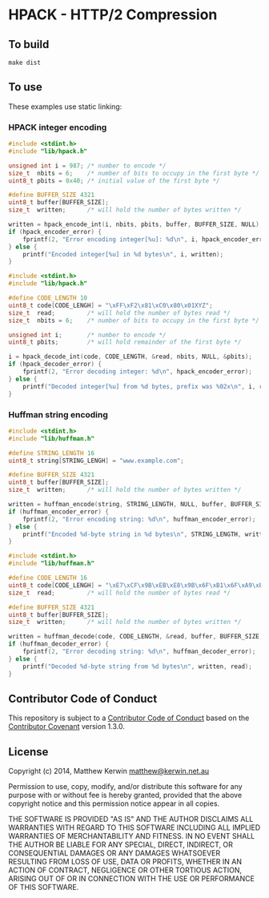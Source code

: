 HPACK - HTTP/2 Compression
==========================

## To build

    make dist

## To use

These examples use static linking:

### HPACK integer encoding

```c
#include <stdint.h>
#include "lib/hpack.h"

unsigned int i = 987; /* number to encode */
size_t  nbits = 6;    /* number of bits to occupy in the first byte */
uint8_t pbits = 0x40; /* initial value of the first byte */

#define BUFFER_SIZE 4321
uint8_t buffer[BUFFER_SIZE];
size_t  written;      /* will hold the number of bytes written */

written = hpack_encode_int(i, nbits, pbits, buffer, BUFFER_SIZE, NULL);
if (hpack_encoder_error) {
    fprintf(2, "Error encoding integer[%u]: %d\n", i, hpack_encoder_error);
} else {
    printf("Encoded integer[%u] in %d bytes\n", i, written);
}
```

```c
#include <stdint.h>
#include "lib/hpack.h"

#define CODE_LENGTH 10
uint8_t code[CODE_LENGH] = "\xFF\xF2\x81\xC0\x80\x01XYZ";
size_t  read;         /* will hold the number of bytes read */
size_t  nbits = 6;    /* number of bits to occupy in the first byte */

unsigned int i;       /* number to encode */
uint8_t pbits;        /* will hold remainder of the first byte */

i = hpack_decode_int(code, CODE_LENGTH, &read, nbits, NULL, &pbits);
if (hpack_decoder_error) {
    fprintf(2, "Error decoding integer: %d\n", hpack_encoder_error);
} else {
    printf("Decoded integer[%u] from %d bytes, prefix was %02x\n", i, read, pbits);
}
```

### Huffman string encoding

```c
#include <stdint.h>
#include "lib/huffman.h"

#define STRING_LENGTH 16
uint8_t string[STRING_LENGH] = "www.example.com";

#define BUFFER_SIZE 4321
uint8_t buffer[BUFFER_SIZE];
size_t  written;      /* will hold the number of bytes written */

written = huffman_encode(string, STRING_LENGTH, NULL, buffer, BUFFER_SIZE, NULL);
if (huffman_encoder_error) {
    fprintf(2, "Error encoding string: %d\n", huffman_encoder_error);
} else {
    printf("Encoded %d-byte string in %d bytes\n", STRING_LENGTH, written);
}
```

```c
#include <stdint.h>
#include "lib/huffman.h"

#define CODE_LENGTH 16
uint8_t code[CODE_LENGH] = "\xE7\xCF\x9B\xEB\xE8\x9B\x6F\xB1\x6F\xA9\xB6\xFFXYZ";
size_t  read;         /* will hold the number of bytes read */

#define BUFFER_SIZE 4321
uint8_t buffer[BUFFER_SIZE];
size_t  written;      /* will hold the number of bytes written */

written = huffman_decode(code, CODE_LENGTH, &read, buffer, BUFFER_SIZE, NULL);
if (huffman_decoder_error) {
    fprintf(2, "Error decoding string: %d\n", huffman_decoder_error);
} else {
    printf("Decoded %d-byte string from %d bytes\n", written, read);
}
```

## Contributor Code of Conduct

This repository is subject to a [Contributor Code of Conduct](code_of_conduct.md)
based on the [Contributor Covenant](http://contributor-covenant.org) version 1.3.0.


## License

Copyright (c) 2014, Matthew Kerwin <matthew@kerwin.net.au>

Permission to use, copy, modify, and/or distribute this software for any
purpose with or without fee is hereby granted, provided that the above
copyright notice and this permission notice appear in all copies.

THE SOFTWARE IS PROVIDED "AS IS" AND THE AUTHOR DISCLAIMS ALL WARRANTIES
WITH REGARD TO THIS SOFTWARE INCLUDING ALL IMPLIED WARRANTIES OF
MERCHANTABILITY AND FITNESS. IN NO EVENT SHALL THE AUTHOR BE LIABLE FOR
ANY SPECIAL, DIRECT, INDIRECT, OR CONSEQUENTIAL DAMAGES OR ANY DAMAGES
WHATSOEVER RESULTING FROM LOSS OF USE, DATA OR PROFITS, WHETHER IN AN
ACTION OF CONTRACT, NEGLIGENCE OR OTHER TORTIOUS ACTION, ARISING OUT OF
OR IN CONNECTION WITH THE USE OR PERFORMANCE OF THIS SOFTWARE.

